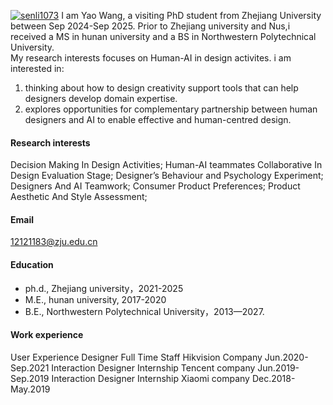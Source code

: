 

[![senli1073](https://img.shields.io/badge/senli1073-github-blue?logo=github)](https://github.com/senli1073)
I am Yao Wang, a visiting PhD student from Zhejiang University between Sep 2024-Sep 2025. Prior to Zhejiang university and Nus,i received a MS in hunan university and a BS in Northwestern Polytechnical University.  
My research interests focuses on Human-AI in design activites. i am interested in:
1) thinking about how to design creativity support tools that can help designers develop domain expertise.
2) explores opportunities for complementary partnership between human designers and AI to enable effective and human-centred design.

#### Research interests
Decision Making In Design Activities; Human-AI teammates Collaborative In Design Evaluation Stage; Designer’s Behaviour and Psychology Experiment; Designers And AI Teamwork; Consumer Product Preferences; Product Aesthetic And Style Assessment;

#### Email
12121183@zju.edu.cn

#### Education
- ph.d., Zhejiang university，2021-2025
- M.E., hunan university, 2017-2020
- B.E., Northwestern Polytechnical University，2013—2027.

#### Work experience
User Experience Designer   Full Time Staff   Hikvision Company  Jun.2020-Sep.2021 
Interaction Designer  Internship  Tencent company  Jun.2019-Sep.2019
Interaction Designer  Internship  Xiaomi company  Dec.2018-May.2019

